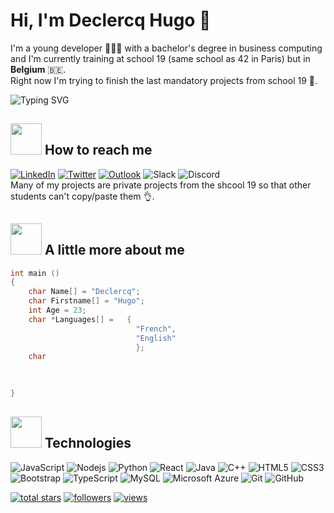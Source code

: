 # Hi, I'm Declercq Hugo 👋  
I'm a young developer 🧑🏻‍💻 with a bachelor's degree in business computing and I'm currently training at school 19 (same school as 42 in Paris) but in **Belgium** 🇧🇪.  
Right now I'm trying to finish the last mandatory projects from school 19 💯.  

![Typing SVG](https://readme-typing-svg.demolab.com?font=Fira+Code&pause=1000&color=F7A01A&width=435&lines=Always+learning+new+things+;I%E2%80%99m+currently+learning+C+and+C%2B%2B;I'd+like+to+learn+Unity+and+Python)

## <img src="https://media.giphy.com/media/a6BfkYCVOZD5Ss30cX/giphy.gif" width="50"> How to reach me  

[![LinkedIn](https://img.shields.io/badge/linkedin-%230077B5.svg?style=for-the-badge&logo=linkedin&logoColor=white&link=https://www.linkedin.com/in/hugo-declercq-2a36981b8-p-singh/)](https://www.linkedin.com/in/hugo-declercq-2a36981b8/)
[![Twitter](https://img.shields.io/badge/Twitter-%231DA1F2.svg?style=for-the-badge&logo=Twitter&logoColor=white)](https://twitter.com/intent/follow?screen_name=hugo_declercq_)
[![Outlook](https://img.shields.io/badge/-declercq.hugo.pro@hotmail.com-0078D4?style=for-the-badge&logo=microsoft-outlook&logoColor=whitelink=mailto:declercq.hugo.pro@hotmail.com)](mailto:declercq.hugo.pro@hotmail.com)
![Slack](https://img.shields.io/badge/declercq.hugo.pro@hotmail.com-4A154B?style=for-the-badge&logo=slack&logoColor=white)
![Discord](https://img.shields.io/badge/-nonamejustplay-%235865F2.svg?style=for-the-badge&logo=discord&logoColor=white)  
Many of my projects are private projects from the shcool 19 so that other students can't copy/paste them 👌.  
## <img src="https://media.giphy.com/media/OyqdpGGe0KYViBnuBH/giphy.gif" width="50"> A little more about me   

```C
int main ()
{
    char Name[] = "Declercq";
    char Firstname[] = "Hugo";
    int Age = 23;
    char *Languages[] =   {
                            "French",
                            "English"
                            };
    char 

    
    
}
```
## <img src="https://media.giphy.com/media/OyqdpGGe0KYViBnuBH/giphy.gif" width="50"> Technologies
![JavaScript](https://img.shields.io/badge/-JavaScript-black?style=flat-square&logo=javascript)
![Nodejs](https://img.shields.io/badge/-Nodejs-black?style=flat-square&logo=Node.js)
![Python](https://img.shields.io/badge/-Python-black?style=flat-square&logo=Python)
![React](https://img.shields.io/badge/-React-black?style=flat-square&logo=react)
![Java](https://img.shields.io/badge/-java-E34A86?style=flat-square&logo=java)
![C++](https://img.shields.io/badge/-C++-00599C?style=flat-square&logo=c)
![HTML5](https://img.shields.io/badge/-HTML5-E34F26?style=flat-square&logo=html5&logoColor=white)
![CSS3](https://img.shields.io/badge/-CSS3-1572B6?style=flat-square&logo=css3)
![Bootstrap](https://img.shields.io/badge/-Bootstrap-563D7C?style=flat-square&logo=bootstrap)
![TypeScript](https://img.shields.io/badge/-TypeScript-007ACC?style=flat-square&logo=typescript)
![MySQL](https://img.shields.io/badge/-MySQL-black?style=flat-square&logo=mysql)
![Microsoft Azure](https://img.shields.io/badge/Microsoft%20Azure-232F7E?style=flat-square&logo=microsoft-azure)
![Git](https://img.shields.io/badge/-Git-black?style=flat-square&logo=git)
![GitHub](https://img.shields.io/badge/-GitHub-181717?style=flat-square&logo=github)


<a href="https://github.com/declercqhugo?tab=repositories&sort=stargazers">
    <img alt="total stars" title="Total stars on GitHub" src="https://custom-icon-badges.demolab.com/github/stars/declercqhugo?color=55960c&style=for-the-badge&labelColor=488207&logo=star"/></a>
  <a href="https://github.com/declercqhugo?tab=followers">
    <img alt="followers" title="Follow me on Github" src="https://custom-icon-badges.demolab.com/github/followers/declercqhugo?color=236ad3&labelColor=1155ba&style=for-the-badge&logo=person-add&label=Follow&logoColor=white"/></a>
  <a href="https://github.com/declercqhugo/Simple-View-Counter">
    <img alt="views" title="GitHub profile views" src="https://freshidea.com/jonah/app/declercqhugo-profile-views"/></a>
